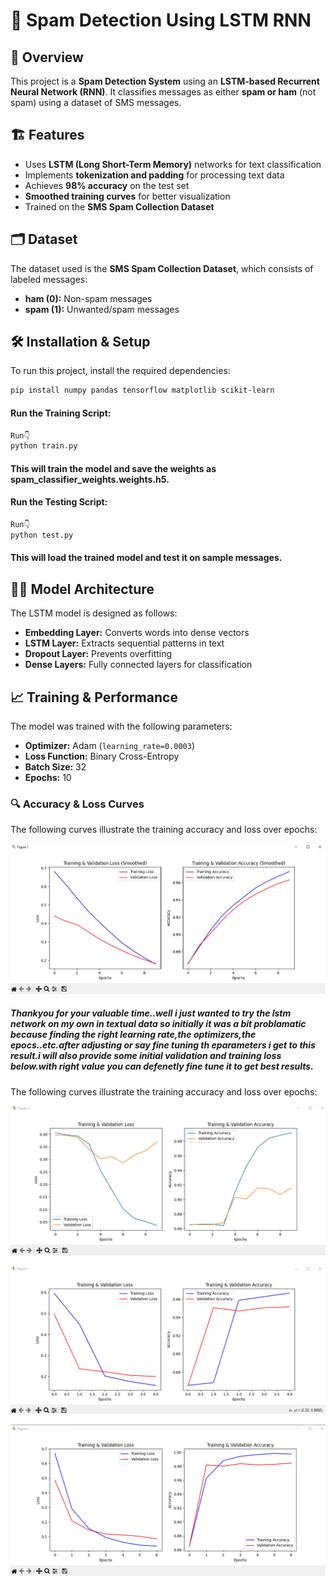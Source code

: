# 📧 Spam Detection Using LSTM RNN

## 📜 Overview
This project is a **Spam Detection System** using an **LSTM-based Recurrent Neural Network (RNN)**. It classifies messages as either **spam or ham** (not spam) using a dataset of SMS messages.


## 🏗️ Features
- Uses **LSTM (Long Short-Term Memory)** networks for text classification
- Implements **tokenization and padding** for processing text data
- Achieves **98% accuracy** on the test set
- **Smoothed training curves** for better visualization
- Trained on the **SMS Spam Collection Dataset**


## 🗂️ Dataset
The dataset used is the **SMS Spam Collection Dataset**, which consists of labeled messages:
- **ham (0):** Non-spam messages
- **spam (1):** Unwanted/spam messages


## 🛠️ Installation & Setup
To run this project, install the required dependencies:

```bash
pip install numpy pandas tensorflow matplotlib scikit-learn
```
#### Run the Training Script:
```bash
Run👇
python train.py
```
#### This will train the model and save the weights as spam_classifier_weights.weights.h5.

#### Run the Testing Script:
```bash
Run👇
python test.py
```
#### This will load the trained model and test it on sample messages.

## 🧑‍💻 Model Architecture
The LSTM model is designed as follows:
- **Embedding Layer:** Converts words into dense vectors
- **LSTM Layer:** Extracts sequential patterns in text
- **Dropout Layer:** Prevents overfitting
- **Dense Layers:** Fully connected layers for classification

## 📈 Training & Performance
The model was trained with the following parameters:
- **Optimizer:** Adam (`learning_rate=0.0003`)
- **Loss Function:** Binary Cross-Entropy
- **Batch Size:** 32
- **Epochs:** 10

### 🔍 Accuracy & Loss Curves
The following curves illustrate the training accuracy and loss over epochs:

![Loss Curve](ham%20spam%20using%20rnn/loss_curve.png)

##### Thankyou for your valuable time..well i just wanted to try the lstm network on my own in textual data so initially it was a bit problamatic because finding the right learning rate,the optimizers,the epocs..etc.after adjusting or say fine tuning th eparameters i get to this result.i will also provide some initial validation and training loss below.with right value you can defenetly fine tune it to get best results.

The following curves illustrate the training accuracy and loss over epochs:

![Loss Curve](ham%20spam%20using%20rnn/loss1.png)

![Loss Curve](ham%20spam%20using%20rnn/loss2.png)

![Loss Curve](ham%20spam%20using%20rnn/loss3.png)






